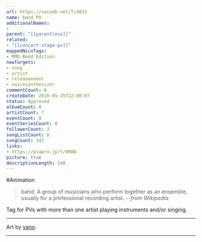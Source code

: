 ```yaml
---
url: https://vocadb.net/T/4833
name: band PV
additionalNames: 
- 
parent: "[[parentless]]"
related:
- "[[concert-stage-pv]]"
mappedNicoTags:
- MMD-Band_Edition
newTargets:
- song
- artist
- releaseevent
- voicesynthesizer
commentCount: 0
createDate: 2016-05-25T22:00:07
status: Approved
albumCount: 0
artistCount: 7
eventCount: 0
eventSeriesCount: 0
followerCount: 3
songListCount: 0
songCount: 347
links: 
- https://piapro.jp/t/HRBN
picture: true
descriptionLength: 248
---
```


#Animation

>band: A group of musicians who perform together as an ensemble, usually for a professional recording artist.
>*--from Wikipedia*

Tag for PVs with more than one artist playing instruments and/or singing.

---
Art by [yano](https://piapro.jp/yano).

---

